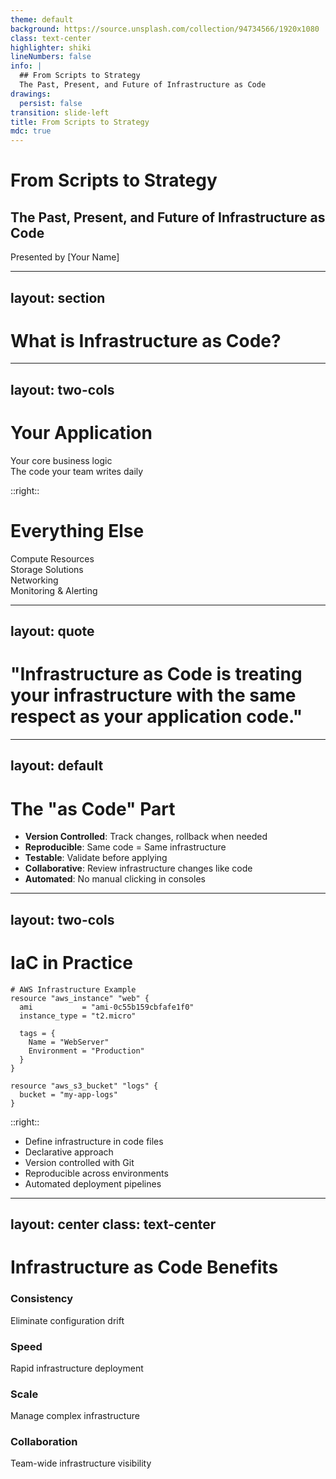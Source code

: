 ```yaml
---
theme: default
background: https://source.unsplash.com/collection/94734566/1920x1080
class: text-center
highlighter: shiki
lineNumbers: false
info: |
  ## From Scripts to Strategy
  The Past, Present, and Future of Infrastructure as Code
drawings:
  persist: false
transition: slide-left
title: From Scripts to Strategy
mdc: true
---
```


# From Scripts to Strategy
## The Past, Present, and Future of Infrastructure as Code

<div class="pt-12">
  <span class="text-xl text-opacity-80">
    Presented by [Your Name]
  </span>
</div>

<div class="abs-br m-6 flex gap-2">
  <a href="https://github.com/yourusername" target="_blank" alt="GitHub"
    class="text-xl icon-btn opacity-50 !border-none !hover:text-white">
    <carbon-logo-github />
  </a>
</div>

---
layout: section
---

# What is Infrastructure as Code?

---
layout: two-cols
---

# Your Application

<div class="flex flex-col gap-2">
  <div class="flex items-center gap-2">
    <carbon:application class="text-blue-500 text-2xl"/>
    <span>Your core business logic</span>
  </div>
  <div class="text-sm text-gray-400 mt-2">
    The code your team writes daily
  </div>
</div>

::right::

# Everything Else

<div class="flex flex-col gap-4 mt-2">
  <div class="flex items-center gap-2">
    <carbon:cloud class="text-green-500"/>
    <span>Compute Resources</span>
  </div>
  <div class="flex items-center gap-2">
    <carbon:datastore class="text-green-500"/>
    <span>Storage Solutions</span>
  </div>
  <div class="flex items-center gap-2">
    <carbon:network-2 class="text-green-500"/>
    <span>Networking</span>
  </div>
  <div class="flex items-center gap-2">
    <carbon:notification class="text-green-500"/>
    <span>Monitoring & Alerting</span>
  </div>
</div>

---
layout: quote
---

# "Infrastructure as Code is treating your infrastructure with the same respect as your application code."

---
layout: default
---

# The "as Code" Part

<v-clicks>

- **Version Controlled**: Track changes, rollback when needed
- **Reproducible**: Same code = Same infrastructure
- **Testable**: Validate before applying
- **Collaborative**: Review infrastructure changes like code
- **Automated**: No manual clicking in consoles

</v-clicks>

---
layout: two-cols
---

# IaC in Practice

```hcl
# AWS Infrastructure Example
resource "aws_instance" "web" {
  ami           = "ami-0c55b159cbfafe1f0"
  instance_type = "t2.micro"

  tags = {
    Name = "WebServer"
    Environment = "Production"
  }
}

resource "aws_s3_bucket" "logs" {
  bucket = "my-app-logs"
}
```

::right::

<div class="flex flex-col gap-4">
<v-clicks>

- Define infrastructure in code files
- Declarative approach
- Version controlled with Git
- Reproducible across environments
- Automated deployment pipelines

</v-clicks>
</div>

---
layout: center
class: text-center
---

# Infrastructure as Code Benefits

<div class="grid grid-cols-2 gap-4 mt-8">
<div v-click class="p-4 border rounded">
  <carbon:security class="text-3xl text-blue-500 mb-2"/>
  <h3>Consistency</h3>
  <p class="text-sm">Eliminate configuration drift</p>
</div>

<div v-click class="p-4 border rounded">
  <carbon:time class="text-3xl text-green-500 mb-2"/>
  <h3>Speed</h3>
  <p class="text-sm">Rapid infrastructure deployment</p>
</div>

<div v-click class="p-4 border rounded">
  <carbon:document class="text-3xl text-purple-500 mb-2"/>
  <h3>Scale</h3>
  <p class="text-sm">Manage complex infrastructure</p>
</div>

<div v-click class="p-4 border rounded">
  <carbon:collaborate class="text-3xl text-orange-500 mb-2"/>
  <h3>Collaboration</h3>
  <p class="text-sm">Team-wide infrastructure visibility</p>
</div>
</div>
